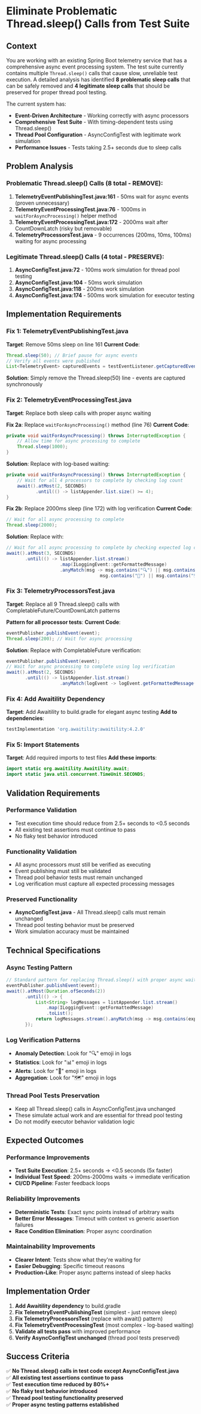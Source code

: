 # Eliminate Problematic Thread.sleep() Calls from Test Suite

## Context
You are working with an existing Spring Boot telemetry service that has a comprehensive async event processing system. The test suite currently contains multiple `Thread.sleep()` calls that cause slow, unreliable test execution. A detailed analysis has identified **8 problematic sleep calls** that can be safely removed and **4 legitimate sleep calls** that should be preserved for proper thread pool testing.

The current system has:
- **Event-Driven Architecture** - Working correctly with async processors
- **Comprehensive Test Suite** - With timing-dependent tests using Thread.sleep()
- **Thread Pool Configuration** - AsyncConfigTest with legitimate work simulation
- **Performance Issues** - Tests taking 2.5+ seconds due to sleep calls

## Problem Analysis

### **Problematic Thread.sleep() Calls (8 total - REMOVE):**
1. **TelemetryEventPublishingTest.java:161** - 50ms wait for async events (proven unnecessary)
2. **TelemetryEventProcessingTest.java:76** - 1000ms in `waitForAsyncProcessing()` helper method
3. **TelemetryEventProcessingTest.java:172** - 2000ms wait after CountDownLatch (risky but removable)
4. **TelemetryProcessorsTest.java** - 9 occurrences (200ms, 10ms, 100ms) waiting for async processing

### **Legitimate Thread.sleep() Calls (4 total - PRESERVE):**
1. **AsyncConfigTest.java:72** - 100ms work simulation for thread pool testing
2. **AsyncConfigTest.java:104** - 50ms work simulation 
3. **AsyncConfigTest.java:118** - 200ms work simulation
4. **AsyncConfigTest.java:174** - 500ms work simulation for executor testing

## Implementation Requirements

### **Fix 1: TelemetryEventPublishingTest.java**
**Target**: Remove 50ms sleep on line 161
**Current Code**:
```java
Thread.sleep(50); // Brief pause for async events
// Verify all events were published
List<TelemetryEvent> capturedEvents = testEventListener.getCapturedEvents();
```
**Solution**: Simply remove the Thread.sleep(50) line - events are captured synchronously

### **Fix 2: TelemetryEventProcessingTest.java**
**Target**: Replace both sleep calls with proper async waiting

**Fix 2a**: Replace `waitForAsyncProcessing()` method (line 76)
**Current Code**:
```java
private void waitForAsyncProcessing() throws InterruptedException {
    // Allow time for async processing to complete
    Thread.sleep(1000);
}
```
**Solution**: Replace with log-based waiting:
```java
private void waitForAsyncProcessing() throws InterruptedException {
    // Wait for all 4 processors to complete by checking log count
    await().atMost(2, SECONDS)
           .until(() -> listAppender.list.size() >= 4);
}
```

**Fix 2b**: Replace 2000ms sleep (line 172) with log verification
**Current Code**:
```java
// Wait for all async processing to complete
Thread.sleep(2000);
```
**Solution**: Replace with:
```java
// Wait for all async processing to complete by checking expected log count
await().atMost(3, SECONDS)
       .until(() -> listAppender.list.stream()
                    .map(ILoggingEvent::getFormattedMessage)
                    .anyMatch(msg -> msg.contains("🔍") || msg.contains("📊") || 
                                   msg.contains("🔔") || msg.contains("🗺️")));
```

### **Fix 3: TelemetryProcessorsTest.java**
**Target**: Replace all 9 Thread.sleep() calls with CompletableFuture/CountDownLatch patterns

**Pattern for all processor tests**:
**Current Code**:
```java
eventPublisher.publishEvent(event);
Thread.sleep(200); // Wait for async processing
```
**Solution**: Replace with CompletableFuture verification:
```java
eventPublisher.publishEvent(event);
// Wait for async processing to complete using log verification
await().atMost(2, SECONDS)
       .until(() -> listAppender.list.stream()
                    .anyMatch(logEvent -> logEvent.getFormattedMessage().contains(expectedLogPattern)));
```

### **Fix 4: Add Awaitility Dependency**
**Target**: Add Awaitility to build.gradle for elegant async testing
**Add to dependencies**:
```gradle
testImplementation 'org.awaitility:awaitility:4.2.0'
```

### **Fix 5: Import Statements**
**Target**: Add required imports to test files
**Add these imports**:
```java
import static org.awaitility.Awaitility.await;
import static java.util.concurrent.TimeUnit.SECONDS;
```

## Validation Requirements

### **Performance Validation**
- Test execution time should reduce from 2.5+ seconds to <0.5 seconds
- All existing test assertions must continue to pass
- No flaky test behavior introduced

### **Functionality Validation**
- All async processors must still be verified as executing
- Event publishing must still be validated
- Thread pool behavior tests must remain unchanged
- Log verification must capture all expected processing messages

### **Preserved Functionality**
- **AsyncConfigTest.java** - All Thread.sleep() calls must remain unchanged
- Thread pool testing behavior must be preserved
- Work simulation accuracy must be maintained

## Technical Specifications

### **Async Testing Pattern**
```java
// Standard pattern for replacing Thread.sleep() with proper async waiting
eventPublisher.publishEvent(event);
await().atMost(Duration.ofSeconds(2))
       .until(() -> {
           List<String> logMessages = listAppender.list.stream()
               .map(ILoggingEvent::getFormattedMessage)
               .toList();
           return logMessages.stream().anyMatch(msg -> msg.contains(expectedPattern));
       });
```

### **Log Verification Patterns**
- **Anomaly Detection**: Look for "🔍" emoji in logs
- **Statistics**: Look for "📊" emoji in logs  
- **Alerts**: Look for "🔔" emoji in logs
- **Aggregation**: Look for "🗺️" emoji in logs

### **Thread Pool Tests Preservation**
- Keep all Thread.sleep() calls in AsyncConfigTest.java unchanged
- These simulate actual work and are essential for thread pool testing
- Do not modify executor behavior validation logic

## Expected Outcomes

### **Performance Improvements**
- **Test Suite Execution**: 2.5+ seconds → <0.5 seconds (5x faster)
- **Individual Test Speed**: 200ms-2000ms waits → immediate verification
- **CI/CD Pipeline**: Faster feedback loops

### **Reliability Improvements**  
- **Deterministic Tests**: Exact sync points instead of arbitrary waits
- **Better Error Messages**: Timeout with context vs generic assertion failures
- **Race Condition Elimination**: Proper async coordination

### **Maintainability Improvements**
- **Clearer Intent**: Tests show what they're waiting for
- **Easier Debugging**: Specific timeout reasons
- **Production-Like**: Proper async patterns instead of sleep hacks

## Implementation Order

1. **Add Awaitility dependency** to build.gradle
2. **Fix TelemetryEventPublishingTest** (simplest - just remove sleep)
3. **Fix TelemetryProcessorsTest** (replace with await() pattern)
4. **Fix TelemetryEventProcessingTest** (most complex - log-based waiting)
5. **Validate all tests pass** with improved performance
6. **Verify AsyncConfigTest unchanged** (thread pool tests preserved)

## Success Criteria

✅ **No Thread.sleep() calls in test code except AsyncConfigTest.java**  
✅ **All existing test assertions continue to pass**  
✅ **Test execution time reduced by 80%+**  
✅ **No flaky test behavior introduced**  
✅ **Thread pool testing functionality preserved**  
✅ **Proper async testing patterns established** 